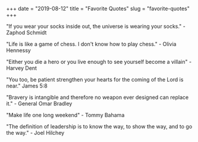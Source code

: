 +++
date = "2019-08-12"
title = "Favorite Quotes"
slug = "favorite-quotes"
+++

"If you wear your socks inside out, the universe is wearing your socks." - Zaphod Schmidt


"Life is like a game of chess. I don't know how to play chess." - Olivia Hennessy


"Either you die a hero or you live enough to see yourself become a villain" - Harvey Dent


"You too, be patient strengthen your hearts for the coming of the Lord is near." James 5:8


"Bravery is intangible and therefore no weapon ever designed can replace it." - General Omar Bradley


"Make life one long weekend" - Tommy Bahama


"The definition of leadership is to know the way, to show the way, and to go the way." - Joel Hilchey


